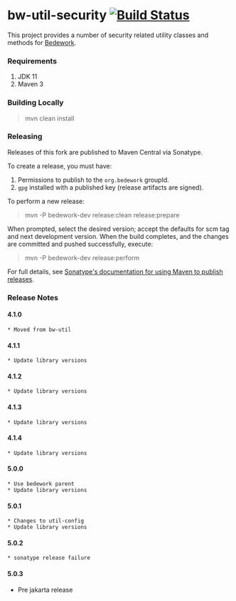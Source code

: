 # bw-util-security [![Build Status](https://travis-ci.org/Bedework/bw-util-security.svg)](https://travis-ci.org/Bedework/bw-util-security)

This project provides a number of security related utility classes and methods for
[Bedework](https://www.apereo.org/projects/bedework).

### Requirements

1. JDK 11
2. Maven 3

### Building Locally

> mvn clean install

### Releasing

Releases of this fork are published to Maven Central via Sonatype.

To create a release, you must have:

1. Permissions to publish to the `org.bedework` groupId.
2. `gpg` installed with a published key (release artifacts are signed).

To perform a new release:

> mvn -P bedework-dev release:clean release:prepare

When prompted, select the desired version; accept the defaults for scm tag and next development version.
When the build completes, and the changes are committed and pushed successfully, execute:

> mvn -P bedework-dev release:perform

For full details, see [Sonatype's documentation for using Maven to publish releases](http://central.sonatype.org/pages/apache-maven.html).

### Release Notes
#### 4.1.0
    * Moved from bw-util

#### 4.1.1
    * Update library versions

#### 4.1.2
    * Update library versions

#### 4.1.3
    * Update library versions

#### 4.1.4
    * Update library versions

#### 5.0.0
    * Use bedework parent
    * Update library versions

#### 5.0.1
    * Changes to util-config
    * Update library versions

#### 5.0.2
    * sonatype release failure

#### 5.0.3
* Pre jakarta release
